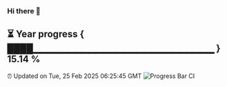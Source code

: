 ### Hi there 👋
⏳ Year progress { ████▁▁▁▁▁▁▁▁▁▁▁▁▁▁▁▁▁▁▁▁▁▁▁▁▁▁ } 15.14 %
---
⏰ Updated on Tue, 25 Feb 2025 06:25:45 GMT
![Progress Bar CI](https://github.com/liununu/liununu/workflows/Progress%20Bar%20CI/badge.svg)
